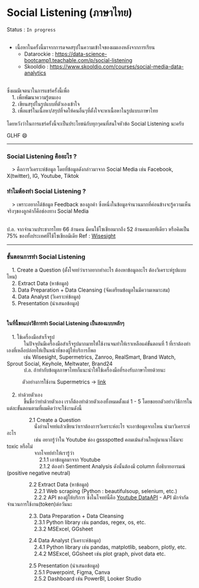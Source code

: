 # Social Listening (ภาษาไทย)

 Status : `In progress`
 <br><br>
- เนื้อหาในครั้งนี้มาจากการดจดสรุปในความเข้าใจของผมเองหลังจากการเรียน
  - Datarockie : https://data-science-bootcamp1.teachable.com/p/social-listening 
  - Skooldio : https://www.skooldio.com/courses/social-media-data-analytics
  
 <br>
ซึ่งผมมีเจตนาในการแชร์ครั้งนี้เพื่อ <br>
&emsp;1. เพื่อพัฒนาความรู้ตนเอง <br>
&emsp;2. เขียนสรุปในรูปแบบที่ตัวเองเข้าใจ <br>
&emsp;3. เพื่อแชร์ในเนื้อหา/สรุปที่จดให้คนอื่นๆที่ตั้งใจจะหาเนื้อหาในรูปแบบภาษาไทย <br>
<br>
โดยหวังว่าในการแชร์ครั้งนี้จะเป็นประโยชน์กับทุกๆคนที่สนใจหัวข้อ Social Listening นะครับ 

GLHF :smile:

--- 

<h3> Social Listening คืออะไร ? </h3>
&emsp;> คือการวิเคราะห์ข้อมูล โดยที่ข้อมูลดังกล่าวมาจาก Social Media เช่น Facebook, X(twitter), IG, Youtube, Tiktok

<h3>ทำไมต้องทำ Social Listening ?</h3>
&emsp;> เพราะอยากได้ข้อมูล Feedback ของลูกค้า ซึ่งหนึ่งในข้อมูลจำนวนมากที่ค่อนข้างจะรู้ความเห็นจริงๆของลูกค้าก็คือช่องทาง Social Media <br><br>

ป.ล. จากจำนวนประชากรไทย 66 ล้านคน มีคนใช้โซเชียลมากถึง 52 ล้านคนเลยทีเดียว หรือคิดเป็น 75% ของทั้งประเทศที่ใช้โซเชียลมีเดีย   Ref : [Wisesight](https://wisesight.com/news/why-you-should-listen-to-social-media-voice/)
<br>

---

<h3> ขั้นตอนการทำ Social Listening </h3>
&emsp;1. Create a Question (ตั้งโจทย์ว่าเราอยากทำอะไร ต้องหาข้อมูลอะไร  ต้องวิเคราะห์รูปแบบไหน) <br>
&emsp;2. Extract Data (หาข้อมูล) <br>
&emsp;3. Data Preparation + Data Cleansing (จัดเตรียมข้อมูลในมีความเหมาะสม) <br>
&emsp;4. Data Analyst (วิเคราะห์ข้อมูล) <br>
&emsp;5. Presentation (นำเสนอข้อมูล) <br>
<br>

<h4> ในที่นี้ขอแบ่งวิธีการทำ Social Listening เป็นสองแบบหลักๆ </h4>
&emsp;1. ใช้เครื่องมือสำเร็จรูป <br>
&emsp;&emsp;&emsp; ในปัจจุบันมีเครื่องมือสำเร็จรูปมากมายให้ใช้งานจนทำให้เราเหลือแค่ขั้นตอนที่ 1 ที่เราต้องทำเองที่เหลือปล่อยให้เป็นหน้าที่ของผู้ให้บริการก็พอ <br>
&emsp;&emsp;&emsp; เช่น Wisesight, Supermetrics, Zanroo, RealSmart, Brand Watch, Sprout Social, Keyhole, Meltwater, Brand24 <br>
&emsp;&emsp;&emsp; ป.ล. ถ้าทำกับข้อมูลภาษาไทยก็แนะนำให้ใช้เครื่องมือที่รองรับภาษาไทยด้วยนะ <br>

&emsp;&emsp;&emsp;ตัวอย่างการใช้งาน Supermetrics  -> [link](https://docs.google.com/spreadsheets/d/1NgOPxZ9Jed-b10pq36DfB5TH6zguxWy77KD44IS5SoY/edit?usp=sharing)
<br><br>
&emsp;2. ทำด้วยตัวเอง <br>
&emsp;&emsp;&emsp; ขึ้นชื่อว่าทำด้วยตัวเอง เราก็ต้องทำด้วยตัวเองทั้งหมดตั้งแต่ 1 - 5 โดยขอยกตัวอย่างวิธีการในแต่ละขั้นตอนตามที่ผมคิดว่าจะใช้งานดังนี้ <br>

&emsp;&emsp;&emsp;&emsp;  2.1 Create a Question <br>
&emsp;&emsp;&emsp;&emsp;&emsp; นั่งอ่านโจทย์แล้วเขียนว่าเราต้องการวิเคราะห์อะไร จะเอาข้อมูลจากไหน นำมาวิเคราะห์อะไร <br>
&emsp;&emsp;&emsp;&emsp;&emsp; เช่น อยากรู้ว่าใน Youtube ช่อง gssspotted คอมเม้นส่วนใหญ่มาแนวโน้มจะ toxic หรือไม่ <br>
&emsp;&emsp;&emsp;&emsp;&emsp; จากโจทย์ทำให้เรารู้ว่า <br>
&emsp;&emsp;&emsp;&emsp;&emsp;&emsp; 2.1.1 เอาข้อมูลมาจาก Youtube <br>
&emsp;&emsp;&emsp;&emsp;&emsp;&emsp; 2.1.2 ต้องทำ Sentiment Analysis ดังนั้นต้องมี column ที่อธิบายอารมณ์ (positive negative neutral) <br>

&emsp;&emsp;&emsp;&emsp;  2.2 Extract Data (หาข้อมูล)  <br>
&emsp;&emsp;&emsp;&emsp;&emsp; 2.2.1 Web scraping (Python : beautifulsoup, selenium, etc.) <br>
&emsp;&emsp;&emsp;&emsp;&emsp; 2.2.2 API ของผู้ให้บริการ ซึ่งในโจทย์นี้คือ [Youtube DataAPI](https://developers.google.com/youtube/v3) - API มักจำกัดจำนวนการใช้งาน(token)ต่อวันนะ  

&emsp;&emsp;&emsp;&emsp;  2.3. Data Preparation + Data Cleansing <br>
&emsp;&emsp;&emsp;&emsp;&emsp; 2.3.1 Python library เช่น pandas, regex, os, etc. <br>
&emsp;&emsp;&emsp;&emsp;&emsp; 2.3.2 MSExcel, GGsheet<br>

&emsp;&emsp;&emsp;&emsp;  2.4 Data Analyst (วิเคราะห์ข้อมูล) <br>
&emsp;&emsp;&emsp;&emsp;&emsp; 2.4.1 Python library เช่น pandas, matplotlib, seaborn, plotly, etc. <br>
&emsp;&emsp;&emsp;&emsp;&emsp; 2.4.2 MSExcel, GGsheet เช่น plot graph, pivot data etc.<br>

&emsp;&emsp;&emsp;&emsp;  2.5 Presentation (นำเสนอข้อมูล) <br>
&emsp;&emsp;&emsp;&emsp;&emsp; 2.5.1 Powerpoint, Figma, Canva <br>
&emsp;&emsp;&emsp;&emsp;&emsp; 2.5.2 Dashboard เช่น PowerBI, Looker Studio <br>
